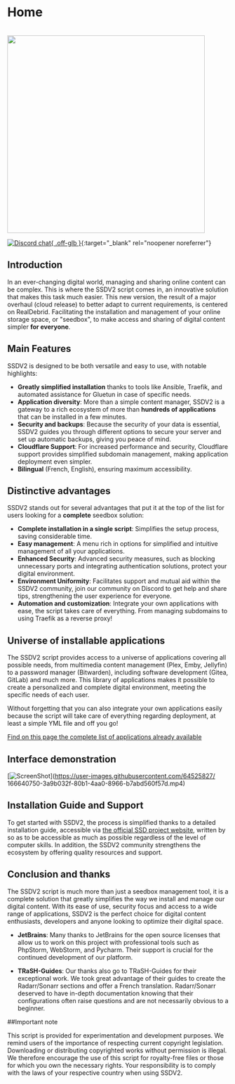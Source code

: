 # Home

<br /><img src="https://user-images.githubusercontent.com/64525827/107496602-ceddbb80-6b91-11eb-9a05-ac311eedf150.png" width="450">

[![Discord chat](https://img.shields.io/discord/533736783414820864?style=for-the-badge&color=4051B5&logo=discord){ .off-glb }](https://discord.gg/qbfdKVYB){:target="_blank" rel="noopener noreferrer"}

## Introduction

In an ever-changing digital world, managing and sharing online content can be complex. This is where the SSDV2 script comes in, an innovative solution that makes this task much easier. This new version, the result of a major overhaul (cloud release) to better adapt to current requirements, is centered on RealDebrid. Facilitating the installation and management of your online storage space, or "seedbox", to make access and sharing of digital content simpler **for everyone**.

## Main Features

SSDV2 is designed to be both versatile and easy to use, with notable highlights:

- **Greatly simplified installation** thanks to tools like Ansible, Traefik, and automated assistance for Gluetun in case of specific needs.
- **Application diversity**: More than a simple content manager, SSDV2 is a gateway to a rich ecosystem of more than **hundreds of applications** that can be installed in a few minutes.
- **Security and backups**: Because the security of your data is essential, SSDV2 guides you through different options to secure your server and set up automatic backups, giving you peace of mind.
- **Cloudflare Support**: For increased performance and security, Cloudflare support provides simplified subdomain management, making application deployment even simpler.
- **Bilingual** (French, English), ensuring maximum accessibility.

## Distinctive advantages

SSDV2 stands out for several advantages that put it at the top of the list for users looking for a **complete** seedbox solution:

- **Complete installation in a single script**: Simplifies the setup process, saving considerable time.
- **Easy management**: A menu rich in options for simplified and intuitive management of all your applications.
- **Enhanced Security**: Advanced security measures, such as blocking unnecessary ports and integrating authentication solutions, protect your digital environment.
- **Environment Uniformity**: Facilitates support and mutual aid within the SSDV2 community, join our community on Discord to get help and share tips, strengthening the user experience for everyone.
- **Automation and customization**: Integrate your own applications with ease, the script takes care of everything. From managing subdomains to using Traefik as a reverse proxy!

## Universe of installable applications

The SSDV2 script provides access to a universe of applications covering all possible needs, from multimedia content management (Plex, Emby, Jellyfin) to a password manager (Bitwarden), including software development (Gitea, GitLab) and much more. This library of applications makes it possible to create a personalized and complete digital environment, meeting the specific needs of each user.

Without forgetting that you can also integrate your own applications easily because the script will take care of everything regarding deployment, at least a simple YML file and off you go!

[Find on this page the complete list of applications already available](https://projetssd.github.io/ssdv2_docs/Applications/multimedia-et-gestion-de-contenu.md)

## Interface demonstration

[![ScreenShot](https://user-images.githubusercontent.com/64525827/166642246-48c95b9e-c116-4d5b-b3e2-2e1305389f4f.png)](https://user-images.githubusercontent.com/64525827/ 166640750-3a9b032f-80b1-4aa0-8966-b7abd560f57d.mp4)


## Installation Guide and Support

To get started with SSDV2, the process is simplified thanks to a detailed installation guide, accessible via [the official SSD project website](https://projetssd.github.io/ssdv2_docs/en/Installation/introduction/), written by so as to be accessible as much as possible regardless of the level of computer skills. In addition, the SSDV2 community strengthens the ecosystem by offering quality resources and support.

## Conclusion and thanks

The SSDV2 script is much more than just a seedbox management tool, it is a complete solution that greatly simplifies the way we install and manage our digital content. With its ease of use, security focus and access to a wide range of applications, SSDV2 is the perfect choice for digital content enthusiasts, developers and anyone looking to optimize their digital space.

- **JetBrains**: Many thanks to JetBrains for the open source licenses that allow us to work on this project with professional tools such as PhpStorm, WebStorm, and Pycharm. Their support is crucial for the continued development of our platform.

- **TRaSH-Guides**: Our thanks also go to TRaSH-Guides for their exceptional work. We took great advantage of their guides to create the Radarr/Sonarr sections and offer a French translation. Radarr/Sonarr deserved to have in-depth documentation knowing that their configurations often raise questions and are not necessarily obvious to a beginner.

##Important note

This script is provided for experimentation and development purposes. We remind users of the importance of respecting current copyright legislation. Downloading or distributing copyrighted works without permission is illegal. We therefore encourage the use of this script for royalty-free files or those for which you own the necessary rights. Your responsibility is to comply with the laws of your respective country when using SSDV2.